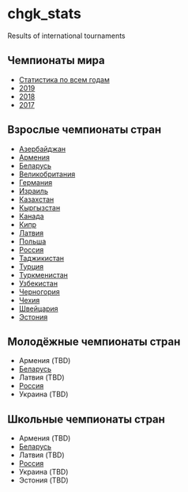 # chgk_stats
Results of international tournaments

## Чемпионаты мира
- [Статистика по всем годам](world/stats.md)
- [2019](world/2019.md)
- [2018](world/2018.md)
- [2017](world/2017.md)

## Взрослые чемпионаты стран
- [Азербайджан](countries/azerbaijan.md)
- [Армения](countries/armenia.md)
- [Беларусь](countries/belarus.md)
- [Великобритания](countries/uk.md)
- [Германия](countries/deutschland.md)
- [Израиль](countries/israel.md)
- [Казахстан](countries/kazakhstan.md)
- [Кыргызстан](countries/kyrgystan.md)
- [Канада](countries/canada.md)
- [Кипр](countries/cyprus.md)
- [Латвия](countries/latvija.md)
- [Польша](countries/polska.md)
- [Россия](countries/russia.md)
- [Таджикистан](countries/tojikiston.md)
- [Турция](countries/turkey.md)
- [Туркменистан](countries/turkmenistan.md)
- [Узбекистан](countries/uzbekiston.md)
- [Черногория](countries/montenegro.md)
- [Чехия](countries/cesko.md)
- [Швейцария](countries/switzerland.md)
- [Эстония](countries/eesti.md)

## Молодёжные чемпионаты стран
- Армения (TBD)
- [Беларусь](https://docs.google.com/spreadsheets/d/1kLLevoGED1Gpt8eOFoVVDRF8988BwEawdss9JdheWs0/edit?gid=1115046109#gid=1115046109)
- Латвия (TBD)
- [Россия](https://orgkomitet.org/studchr/results/halloffame/)
- Украина (TBD)

## Школьные чемпионаты стран
- Армения (TBD)
- [Беларусь](https://docs.google.com/spreadsheets/d/1mvgPsQd-OwGtkrqndf1PNDNkJZ-UOZUQoh5ekgw3f3M/edit?gid=51159091#gid=51159091)
- Латвия (TBD)
- [Россия](https://docs.google.com/spreadsheets/d/1Yev7SBgRrbVyEYrzTUdIslk08pO9MNVNcpP6ka6kvPY/edit?gid=1468554150#gid=1468554150)
- Украина (TBD)
- Эстония (TBD)
